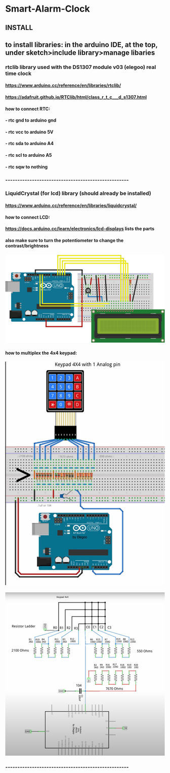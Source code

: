 # Smart-Alarm-Clock

## INSTALL

## to install libraries: in the arduino IDE, at the top, under sketch>include library>manage libaries

### rtclib library used with the DS1307 module v03 (elegoo) real time clock

#### https://www.arduino.cc/reference/en/libraries/rtclib/

#### https://adafruit.github.io/RTClib/html/class_r_t_c___d_s1307.html

#### how to connect RTC:

#### - rtc gnd to arduino gnd

#### - rtc vcc to arduino 5V

#### - rtc sda to arduino A4

#### - rtc scl to arduino A5

#### - rtc sqw to nothing

### ---------------------------------------------------

### LiquidCrystal (for lcd) library (should already be installed)

#### https://www.arduino.cc/reference/en/libraries/liquidcrystal/

#### how to connect LCD:

#### https://docs.arduino.cc/learn/electronics/lcd-displays lists the parts

#### also make sure to turn the potentiometer to change the contrast/brightness

#### ![alt text](https://github.com/jsteyn135/Smart-Alarm-Clock/blob/30fca93536255daa57ff5a93cc77974508efa352/imgs/LCD_Base_bb_Fritz.png)

#### how to multiplex the 4x4 keypad:

#### ![img1](imgs/multiplexConfig.png)

#### ![img1](imgs/multiplexConfigRaw.png)

### ---------------------------------------------------
